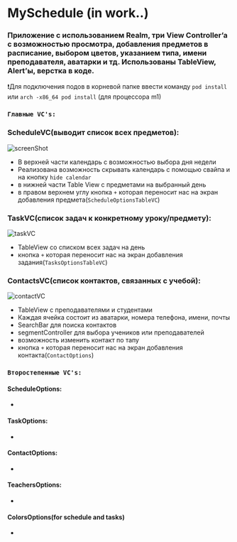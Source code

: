 # MySchedule (in work..)
<!-- ## schedule for school or university -->


### Приложение с использованием Realm, три View Controller’a c возможностью просмотра, добавления предметов в расписание, выбором цветов, указанием типа, имени преподавателя, аватарки и тд. Использованы TableView, Alert’ы, верстка в коде.

❗️Для подключения подов в корневой папке ввести команду ``pod install`` или ``arch -x86_64 pod install`` (для процессора m1)



<!-- ![scr](https://i.ibb.co/HYgs5zC/ezgif-com-gif-maker-1.gif) -->

### ``Главные VC's:``
### ScheduleVC(выводит список всех предметов):
![screenShot](https://i.ibb.co/wRsQLxc/ezgif-com-gif-maker.gif)
- В верхней части календарь с возможностью выбора дня недели
- Реализована возможность скрывать календарь с помощью свайпа и на кнопку ``hide calendar``
- в нижней части Table View с предметами на выбранный день
- в правом верхнем углу кнопка ``+`` которая переносит нас на экран добавления предмета(``SсheduleOptionsTableVC``)

### TaskVC(cписок задач к конкретному уроку/предмету):
![taskVC](https://i.ibb.co/dK5ygKq/ezgif-com-gif-maker-3.gif)
- TableView со списком всех задач на день
- кнопка ``+`` которая переносит нас на экран добавления задания(``TasksOptionsTableVC``)

### ContactsVC(список контактов, связанных с учебой):
![contactVC](https://i.ibb.co/brdWyQX/ezgif-com-gif-maker-2.gif)
- TableView с преподавателями и студентами
- Каждая ячейка состоит из аватарки, номера телефона, имени, почты
- SearchBar для поиска контактов
- segmentController для выбора учеников или преподавателей
- возможность изменить контакт по тапу
- кнопка ``+`` которая переносит нас на экран добавления контакта(``ContactOptions``)

### ``Второстепенные VC's:`` 
#### ScheduleOptions:
- 
#### TaskOptions:
- 
#### ContactOptions:
- 
#### TeachersOptions:
- 
#### ColorsOptions(for schedule and tasks)
- 

